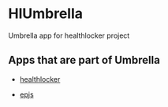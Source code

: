 # HlUmbrella

Umbrella app for healthlocker project

## Apps that are part of Umbrella

- [healthlocker](https://github.com/healthlocker/healthlocker)

- [epjs](https://github.com/healthlocker/epjs_app)
